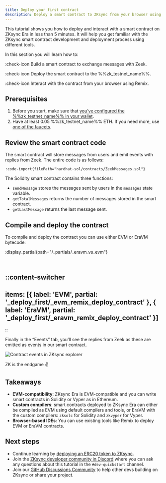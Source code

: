 ```yaml
---
title: Deploy your first contract
description: Deploy a smart contract to ZKsync from your browser using Remix in under 5 minutes
---
```


This tutorial shows you how to deploy and interact with a smart contract on ZKsync Era in less than 5 minutes.
It will help you get familiar with the ZKsync smart contract development and deployment process using different tools.

In this section you will learn how to:

:check-icon Build a smart contract to exchange messages with Zeek.

:check-icon Deploy the smart contract to the %%zk_testnet_name%%.

:check-icon Interact with the contract from your browser using Remix.

## Prerequisites

1. Before you start, make sure that
[you’ve configured the %%zk_testnet_name%% in your wallet](/zksync-era/environment).
2. Have at least 0.05 %%zk_testnet_name%% ETH. If you need more, use [one of the faucets](/zksync-era/ecosystem/network-faucets).

## Review the smart contract code

The smart contract will store messages from users and emit events with replies from Zeek.
The entire code is as follows:

```solidity
:code-import{filePath="hardhat-sol/contracts/ZeekMessages.sol"}
```

The Solidity smart contract contains three functions:

- `sendMessage` stores the messages sent by users in the `messages` state variable.
- `getTotalMessages` returns the number of messages stored in the smart contract.
- `getLastMessage` returns the last message sent.

## Compile and deploy the contract

To compile and deploy the contract you can use either EVM or EraVM bytecode:

:display_partial{path="/_partials/_eravm_vs_evm"}

<br>

::content-switcher
---
items: [{
  label: 'EVM',
  partial: '_deploy_first/_evm_remix_deploy_contract'
}, {
  label: 'EraVM',
  partial: '_deploy_first/_eravm_remix_deploy_contract'
}]
---
::

Finally in the “Events” tab, you’ll see the replies from Zeek as these are emitted as events in our smart contract.

![Contract events in ZKsync explorer](/images/101-quickstart/101-contract-events.png)

ZK is the endgame ✌️

## Takeaways

- **EVM-compatibility**: ZKsync Era is EVM-compatible and you can write smart contracts in Solidity or Vyper as in
  Ethereum.
- **Custom compilers**: smart contracts deployed to ZKsync Era can either be compiled as EVM using default compilers and tools,
  or EraVM with the custom compilers:
  `zksolc` for Solidity and `zkvyper` for Vyper.
- **Browser-based IDEs**: You can use existing tools like Remix to deploy EVM or EraVM contracts.

## Next steps

- Continue learning by [deploying an ERC20 token to ZKsync](/zksync-era/guides/quick-start/erc20-token).
- Join the [ZKsync developer community in Discord](https://join.zksync.dev/) where you can ask any questions about this
 tutorial in the `#dev-quickstart` channel.
- Join our [GitHub Discussions Community](%%zk_git_repo_zksync-developers%%/discussions/) to
  help other devs building on ZKsync or share your project.
